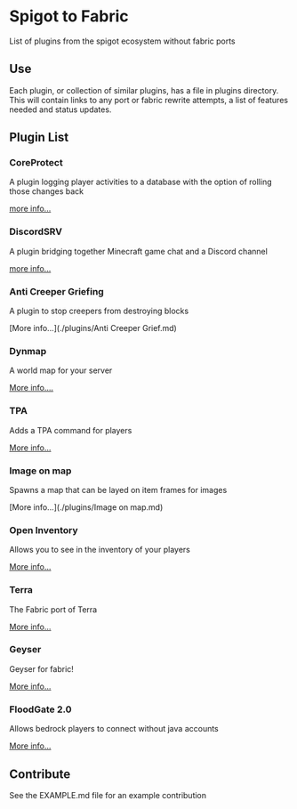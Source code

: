 # Spigot to Fabric
List of plugins from the spigot ecosystem without fabric ports

## Use

Each plugin, or collection of similar plugins, has a file in plugins directory. This will contain links to any port or fabric rewrite attempts, a list of features needed and status updates.

## Plugin List
### CoreProtect
A plugin logging player activities to a database with the option of rolling those changes back

[more info...](./plugins/coreprotect.md)

### DiscordSRV
A plugin bridging together Minecraft game chat and a Discord channel

[more info...](./plugins/discordsrv.md)

### Anti Creeper Griefing
A plugin to stop creepers from destroying blocks

[More info...](./plugins/Anti Creeper Grief.md)

### Dynmap 
A world map for your server

[More info....](./plugins/Dynmap.md)

### TPA
Adds a TPA command for players

[More info...](./plugins/FabricTPA.md)

### Image on map
Spawns a map that can be layed on item frames for images

[More info...](./plugins/Image on map.md)

### Open Inventory
Allows you to see in the inventory of your players

[More info...](./plugins/OpenInv.md)

### Terra
The Fabric port of Terra

[More info...](./plugins/Terra.md)

### Geyser
Geyser for fabric!

[More info...](./plugins/geyser.md)

### FloodGate 2.0
Allows bedrock players to connect without java accounts

[More info...](./plugins/floodgate.md)

## Contribute

See the EXAMPLE.md file for an example contribution
